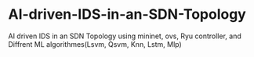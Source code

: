 # AI-driven-IDS-in-an-SDN-Topology
AI driven IDS in an SDN Topology using mininet, ovs, Ryu controller, and Diffrent ML algorithmes(Lsvm, Qsvm, Knn, Lstm, Mlp)
